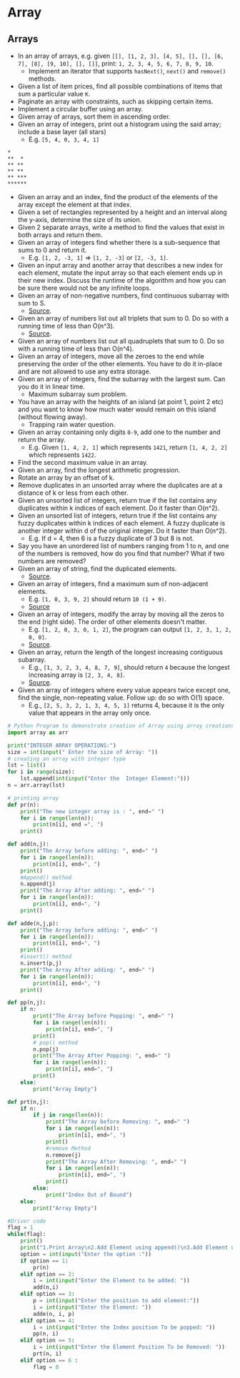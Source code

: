 # Array

## Arrays

- In an array of arrays, e.g. given `[[], [1, 2, 3], [4, 5], [], [], [6, 7], [8], [9, 10], [], []]`, print: `1, 2, 3, 4, 5, 6, 7, 8, 9, 10`.
  - Implement an iterator that supports `hasNext()`, `next()` and `remove()` methods.
- Given a list of item prices, find all possible combinations of items that sum a particular value `K`.
- Paginate an array with constraints, such as skipping certain items.
- Implement a circular buffer using an array.
- Given array of arrays, sort them in ascending order.
- Given an array of integers, print out a histogram using the said array; include a base layer \(all stars\)
  - E.g. `[5, 4, 0, 3, 4, 1]`

```text
*
**  *
** **
** **
** ***
******
```

- Given an array and an index, find the product of the elements of the array except the element at that index.
- Given a set of rectangles represented by a height and an interval along the y-axis, determine the size of its union.
- Given 2 separate arrays, write a method to find the values that exist in both arrays and return them.
- Given an array of integers find whether there is a sub-sequence that sums to 0 and return it.
  - E.g. `[1, 2, -3, 1]` =&gt; `[1, 2, -3]` or `[2, -3, 1]`.
- Given an input array and another array that describes a new index for each element, mutate the input array so that each element ends up in their new index. Discuss the runtime of the algorithm and how you can be sure there would not be any infinite loops.
- Given an array of non-negative numbers, find continuous subarray with sum to S.
  - [Source](http://blog.gainlo.co/index.php/2016/06/01/subarray-with-given-sum/).
- Given an array of numbers list out all triplets that sum to 0. Do so with a running time of less than O\(n^3\).
  - [Source](http://blog.gainlo.co/index.php/2016/07/19/3sum/).
- Given an array of numbers list out all quadruplets that sum to 0. Do so with a running time of less than O\(n^4\).
- Given an array of integers, move all the zeroes to the end while preserving the order of the other elements. You have to do it in-place and are not allowed to use any extra storage.
- Given an array of integers, find the subarray with the largest sum. Can you do it in linear time.
  - Maximum subarray sum problem.
- You have an array with the heights of an island \(at point 1, point 2 etc\) and you want to know how much water would remain on this island \(without flowing away\).
  - Trapping rain water question.
- Given an array containing only digits `0-9`, add one to the number and return the array.
  - E.g. Given `[1, 4, 2, 1]` which represents `1421`, return `[1, 4, 2, 2]` which represents `1422`.
- Find the second maximum value in an array.
- Given an array, find the longest arithmetic progression.
- Rotate an array by an offset of k.
- Remove duplicates in an unsorted array where the duplicates are at a distance of k or less from each other.
- Given an unsorted list of integers, return true if the list contains any duplicates within k indices of each element. Do it faster than O\(n^2\).
- Given an unsorted list of integers, return true if the list contains any fuzzy duplicates within k indices of each element. A fuzzy duplicate is another integer within d of the original integer. Do it faster than O\(n^2\).
  - E.g. If d = 4, then 6 is a fuzzy duplicate of 3 but 8 is not.
- Say you have an unordered list of numbers ranging from 1 to n, and one of the numbers is removed, how do you find that number? What if two numbers are removed?
- Given an array of string, find the duplicated elements.
  - [Source](http://blog.gainlo.co/index.php/2016/05/10/duplicate-elements-of-an-array/).
- Given an array of integers, find a maximum sum of non-adjacent elements.
  - E.g. `[1, 0, 3, 9, 2]` should return `10 (1 + 9)`.
  - [Source](http://blog.gainlo.co/index.php/2016/12/02/uber-interview-question-maximum-sum-non-adjacent-elements/)
- Given an array of integers, modify the array by moving all the zeros to the end \(right side\). The order of other elements doesn't matter.
  - E.g. `[1, 2, 0, 3, 0, 1, 2]`, the program can output `[1, 2, 3, 1, 2, 0, 0]`.
  - [Source](http://blog.gainlo.co/index.php/2016/11/18/uber-interview-question-move-zeroes/).
- Given an array, return the length of the longest increasing contiguous subarray.
  - E.g., `[1, 3, 2, 3, 4, 8, 7, 9]`, should return `4` because the longest increasing array is `[2, 3, 4, 8]`.
  - [Source](http://blog.gainlo.co/index.php/2017/02/02/uber-interview-questions-longest-increasing-subarray/).
- Given an array of integers where every value appears twice except one, find the single, non-repeating value. Follow up: do so with O\(1\) space.
  - E.g., `[2, 5, 3, 2, 1, 3, 4, 5, 1]` returns 4, because it is the only value that appears in the array only once.

```python
# Python Program to demonstrate creation of Array using array creations
import array as arr

print("INTEGER ARRAY OPERATIONS:")
size = int(input(" Enter the size of Array: "))
# creating an array with integer type
lst = list()
for i in range(size):
    lst.append(int(input("Enter the  Integer Element:")))
n = arr.array(lst)

# printing array
def pr(n):
    print("The new integer array is : ", end=" ")
    for i in range(len(n)):
        print(n[i], end =", ")
    print()

def add(n,j):
    print("The Array before adding: ", end=" ")
    for i in range(len(n)):
        print(n[i], end=", ")
    print()
    #Append() method
    n.append(j)
    print("The Array After adding: ", end=" ")
    for i in range(len(n)):
        print(n[i], end=", ")
    print()

def adde(n,j,p):
    print("The Array before adding: ", end=" ")
    for i in range(len(n)):
        print(n[i], end=", ")
    print()
    #insert() method
    n.insert(p,j)
    print("The Array After adding: ", end=" ")
    for i in range(len(n)):
        print(n[i], end=", ")
    print()

def pp(n,j):
    if n:
        print("The Array before Popping: ", end=" ")
        for i in range(len(n)):
            print(n[i], end=", ")
        print()
        # pop() method
        n.pop(j)
        print("The Array After Popping: ", end=" ")
        for i in range(len(n)):
            print(n[i], end=", ")
        print()
    else:
        print("Array Empty")

def prt(n,j):
    if n:
        if j in range(len(n)):
            print("The Array before Removing: ", end=" ")
            for i in range(len(n)):
                print(n[i], end=", ")
            print()
            #remove Method
            n.remove(j)
            print("The Array After Removing: ", end=" ")
            for i in range(len(n)):
                print(n[i], end=", ")
            print()
        else:
            print("Index Out of Bound")
    else:
        print("Array Empty")

#Driver code
flag = 1
while(flag):
    print()
    print("1.Print Array\n2.Add Element using append()\n3.Add Element using insert()\n4.Pop() Element\n5.Remove Element at position\n6.Exit\n")
    option = int(input("Enter the option :"))
    if option == 1:
        pr(n)
    elif option == 2:
        i = int(input("Enter the Element to be added: "))
        add(n,i)
    elif option == 3:
        p = int(input("Enter the position to add element:"))
        i = int(input("Enter the Element: "))
        adde(n, i, p)
    elif option == 4:
        i = int(input("Enter the Index position To be popped: "))
        pp(n, i)
    elif option == 5:
        i = int(input("Enter the Element Position To be Removed: "))
        prt(n, i)
    elif option == 6 :
        flag = 0







```
